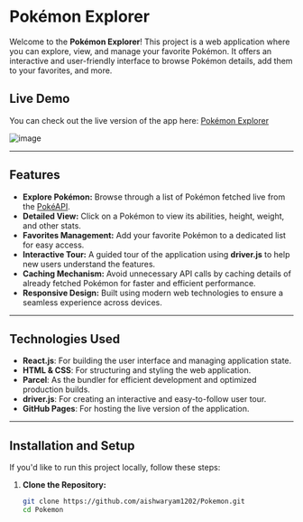 # Pokémon Explorer

Welcome to the **Pokémon Explorer**! This project is a web application where you can explore, view, and manage your favorite Pokémon. It offers an interactive and user-friendly interface to browse Pokémon details, add them to your favorites, and more.

## Live Demo

You can check out the live version of the app here: [Pokémon Explorer](https://aishwaryam1202.github.io/Pokemon/)


![image](https://github.com/user-attachments/assets/cca72fd4-e9c3-458b-8a59-e10f4e7dba13)


---

## Features

- **Explore Pokémon:** Browse through a list of Pokémon fetched live from the [PokéAPI](https://pokeapi.co/api/v2/pokemon/).
- **Detailed View:** Click on a Pokémon to view its abilities, height, weight, and other stats.
- **Favorites Management:** Add your favorite Pokémon to a dedicated list for easy access.
- **Interactive Tour:** A guided tour of the application using **driver.js** to help new users understand the features.
- **Caching Mechanism:** Avoid unnecessary API calls by caching details of already fetched Pokémon for faster and efficient performance.
- **Responsive Design:** Built using modern web technologies to ensure a seamless experience across devices.

---

## Technologies Used

- **React.js**: For building the user interface and managing application state.
- **HTML & CSS**: For structuring and styling the web application.
- **Parcel**: As the bundler for efficient development and optimized production builds.
- **driver.js**: For creating an interactive and easy-to-follow user tour.
- **GitHub Pages**: For hosting the live version of the application.

---

## Installation and Setup

If you'd like to run this project locally, follow these steps:

1. **Clone the Repository:**
   ```bash
   git clone https://github.com/aishwaryam1202/Pokemon.git
   cd Pokemon
